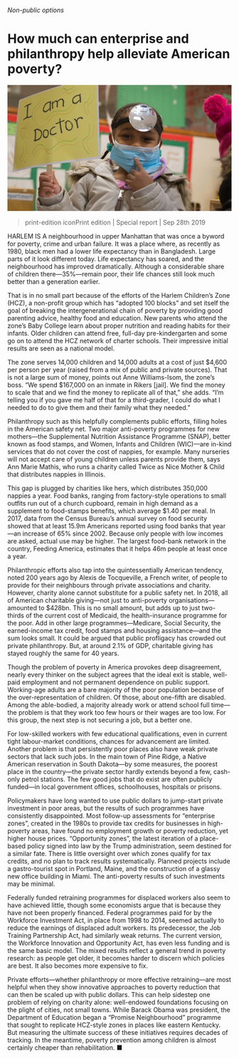 ###### Non-public options

# How much can enterprise and philanthropy help alleviate American poverty? 

![image](images/20190928_SRD001_0.jpg) 

> print-edition iconPrint edition | Special report | Sep 28th 2019 

HARLEM IS A neighbourhood in upper Manhattan that was once a byword for poverty, crime and urban failure. It was a place where, as recently as 1980, black men had a lower life expectancy than in Bangladesh. Large parts of it look different today. Life expectancy has soared, and the neighbourhood has improved dramatically. Although a considerable share of children there—35%—remain poor, their life chances still look much better than a generation earlier. 

That is in no small part because of the efforts of the Harlem Children’s Zone (HCZ), a non-profit group which has “adopted 100 blocks” and set itself the goal of breaking the intergenerational chain of poverty by providing good parenting advice, healthy food and education. New parents who attend the zone’s Baby College learn about proper nutrition and reading habits for their infants. Older children can attend free, full-day pre-kindergarten and some go on to attend the HCZ network of charter schools. Their impressive initial results are seen as a national model. 

The zone serves 14,000 children and 14,000 adults at a cost of just $4,600 per person per year (raised from a mix of public and private sources). That is not a large sum of money, points out Anne Williams-Isom, the zone’s boss. “We spend $167,000 on an inmate in Rikers [jail]. We find the money to scale that and we find the money to replicate all of that,” she adds. “I’m telling you if you gave me half of that for a third-grader, I could do what I needed to do to give them and their family what they needed.” 

Philanthropy such as this helpfully complements public efforts, filling holes in the American safety net. Two major anti-poverty programmes for new mothers—the Supplemental Nutrition Assistance Programme (SNAP), better known as food stamps, and Women, Infants and Children (WIC)—are in-kind services that do not cover the cost of nappies, for example. Many nurseries will not accept care of young children unless parents provide them, says Ann Marie Mathis, who runs a charity called Twice as Nice Mother & Child that distributes nappies in Illinois. 

This gap is plugged by charities like hers, which distributes 350,000 nappies a year. Food banks, ranging from factory-style operations to small outfits run out of a church cupboard, remain in high demand as a supplement to food-stamps benefits, which average $1.40 per meal. In 2017, data from the Census Bureau’s annual survey on food security showed that at least 15.9m Americans reported using food banks that year—an increase of 65% since 2002. Because only people with low incomes are asked, actual use may be higher. The largest food-bank network in the country, Feeding America, estimates that it helps 46m people at least once a year. 

Philanthropic efforts also tap into the quintessentially American tendency, noted 200 years ago by Alexis de Tocqueville, a French writer, of people to provide for their neighbours through private associations and charity. However, charity alone cannot substitute for a public safety net. In 2018, all of American charitable giving—not just to anti-poverty organisations—amounted to $428bn. This is no small amount, but adds up to just two-thirds of the current cost of Medicaid, the health-insurance programme for the poor. Add in other large programmes—Medicare, Social Security, the earned-income tax credit, food stamps and housing assistance—and the sum looks small. It could be argued that public profligacy has crowded out private philanthropy. But, at around 2.1% of GDP, charitable giving has stayed roughly the same for 40 years. 

Though the problem of poverty in America provokes deep disagreement, nearly every thinker on the subject agrees that the ideal exit is stable, well-paid employment and not permanent dependence on public support. Working-age adults are a bare majority of the poor population because of the over-representation of children. Of those, about one-fifth are disabled. Among the able-bodied, a majority already work or attend school full time—the problem is that they work too few hours or their wages are too low. For this group, the next step is not securing a job, but a better one. 

For low-skilled workers with few educational qualifications, even in current tight labour-market conditions, chances for advancement are limited. Another problem is that persistently poor places also have weak private sectors that lack such jobs. In the main town of Pine Ridge, a Native American reservation in South Dakota—by some measures, the poorest place in the country—the private sector hardly extends beyond a few, cash-only petrol stations. The few good jobs that do exist are often publicly funded—in local government offices, schoolhouses, hospitals or prisons. 

Policymakers have long wanted to use public dollars to jump-start private investment in poor areas, but the results of such programmes have consistently disappointed. Most follow-up assessments for “enterprise zones”, created in the 1980s to provide tax credits for businesses in high-poverty areas, have found no employment growth or poverty reduction, yet higher house prices. “Opportunity zones”, the latest iteration of a place-based policy signed into law by the Trump administration, seem destined for a similar fate. There is little oversight over which zones qualify for tax credits, and no plan to track results systematically. Planned projects include a gastro-tourist spot in Portland, Maine, and the construction of a glassy new office building in Miami. The anti-poverty results of such investments may be minimal. 

Federally funded retraining programmes for displaced workers also seem to have achieved little, though some economists argue that is because they have not been properly financed. Federal programmes paid for by the Workforce Investment Act, in place from 1998 to 2014, seemed actually to reduce the earnings of displaced adult workers. Its predecessor, the Job Training Partnership Act, had similarly weak returns. The current version, the Workforce Innovation and Opportunity Act, has even less funding and is the same basic model. The mixed results reflect a general trend in poverty research: as people get older, it becomes harder to discern which policies are best. It also becomes more expensive to fix. 

Private efforts—whether philanthropy or more effective retraining—are most helpful when they show innovative approaches to poverty reduction that can then be scaled up with public dollars. This can help sidestep one problem of relying on charity alone: well-endowed foundations focusing on the plight of cities, not small towns. While Barack Obama was president, the Department of Education began a “Promise Neighbourhood” programme that sought to replicate HCZ-style zones in places like eastern Kentucky. But measuring the ultimate success of these initiatives requires decades of tracking. In the meantime, poverty prevention among children is almost certainly cheaper than rehabilitation. ■ 

